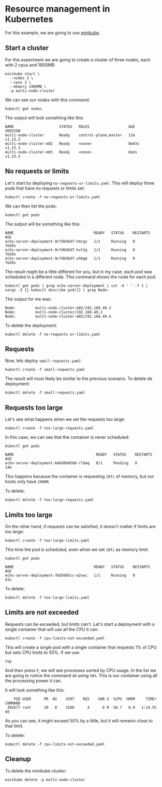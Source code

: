 # Resource management in Kubernetes

For this example, we are going to use [minikube](https://minikube.sigs.k8s.io/docs/start/).

## Start a cluster

For this experiment we are going to create a cluster of three nodes, each with 2 cpus and 1900MB:

```
minikube start \
  --nodes 3 \
  --cpus 2 \
  --memory 1900MB \
  -p multi-node-cluster
```

We can see our nodes with this command:

```
kubectl get nodes
```

The output will look something like this:

```
NAME                     STATUS   ROLES                  AGE     VERSION
multi-node-cluster       Ready    control-plane,master   11m     v1.23.3
multi-node-cluster-m02   Ready    <none>                 8m43s   v1.23.3
multi-node-cluster-m03   Ready    <none>                 6m2s    v1.23.3
```

## No requests or limits

Let's start by deploying `no-requests-or-limits.yaml`. This will deploy three pods that have no requests or limits set:

```
kubectl create -f no-requests-or-limits.yaml
```

We can then list the pods:

```
kubectl get pods
```

The output will be something like this:

```
NAME                                     READY   STATUS    RESTARTS   AGE
echo-server-deployment-9cfdb56d7-hmrgx   1/1     Running   0          7m28s
echo-server-deployment-9cfdb56d7-hvt2g   1/1     Running   0          7m28s
echo-server-deployment-9cfdb56d7-xh6gm   1/1     Running   0          7m28s
```

The result might be a little different for you, but in my case, each pod was scheduled in a different node. This command shows the node for each pod:

```
kubectl get pods | grep echo-server-deployment | cut -d ' ' -f 1 | xargs -I {} kubectl describe pod/{} | grep Node:
```

The output for me was:

```
Node:         multi-node-cluster-m02/192.168.49.3
Node:         multi-node-cluster/192.168.49.2
Node:         multi-node-cluster-m03/192.168.49.4
```

To delete the deployment:

```
kubectl delete -f no-requests-or-limits.yaml
```

## Requests

Now, lets deploy `small-requests.yaml`:

```
kubectl create -f small-requests.yaml
```

The result will most likely be similar to the previous scenario. To delete de deployment:

```
kubectl delete -f small-requests.yaml
```

## Requests too large

Let's see what happens when we set the requests too large:

```
kubectl create -f too-large-requests.yaml
```

In this case, we can see that the container is never scheduled:

```
kubectl get pods

NAME                                      READY   STATUS    RESTARTS   AGE
echo-server-deployment-646d894568-rlbmq   0/1     Pending   0          14m
```

This happens because the container is requesting `10Ti` of memory, but our hosts only have `1900M`.

To delete:

```
kubectl delete -f too-large-requests.yaml
```

## Limits too large

On the other hand, if requests can be satisfied, it doesn't matter if limits are too large:

```
kubectl create -f too-large-limits.yaml
```

This time the pod is scheduled, even when we set `10Ti` as memory limit:

```
kubectl get pods

NAME                                     READY   STATUS    RESTARTS   AGE
echo-server-deployment-7bd5685cc-w2vwc   1/1     Running   0          43s
```

To delete:

```
kubectl delete -f too-large-limits.yaml
```

## Limits are not exceeded

Requests can be exceeded, but limits can't. Let's start a deployment with a single container that will use all the CPU it can:

```
kubectl create -f cpu-limits-not-exceeded.yaml
```

This will create a single pod with a single container that requests 1% of CPU but sets CPU limits to 50%. If we use:

```
top
```

And then press `P`, we will see processes sorted by CPU usage. In the list we are going to notice the command `dd` using `50%`. This is our container using all the processing power it can.

It will look something like this:

```
    PID USER      PR  NI    VIRT    RES    SHR S  %CPU  %MEM     TIME+ COMMAND
 392677 root      20   0    1596      4      0 R  50.7   0.0   1:14.55 dd
```

As you can see, it might exceed 50% by a little, but it will remanin close to that limit.

To delete:

```
kubectl delete -f cpu-limits-not-exceeded.yaml
```

## Cleanup

To delete the minikube cluster:

```
minikube delete -p multi-node-cluster
```
